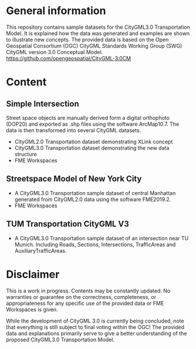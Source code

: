 # General information
This repository contains sample datasets for the CityGML3.0 Transportation Model. It is explained how the data was generated and examples are shown to illustrate new concepts. 
The provided data is based on the Open Geospatial Consortium (OGC) CityGML Standards Working Group (SWG) CityGML version 3.0 Conceptual Model. https://github.com/opengeospatial/CityGML-3.0CM

# Content
## Simple Intersection
Street space objects are manually derived form a digital orthophoto (DOP20) and exported as .shp files using the software ArcMap10.7. The data is then transformed into several CityGML datasets.
*	CityGML2.0 Transportation dataset demonstrating XLink concept
*	CityGML3.0 Transportation dataset demonstrating the new data structure 
*	FME Workspaces

## Streetspace Model of New York City
*	A CityGML3.0 Transportation sample dataset of central Manhattan generated from CityGML2.0 data using the software FME2019.2.
*	FME Workspaces

## TUM Transportation CityGML V3
*	A CityGML3.0 Transportation sample dataset of an intersection near TU Munich. Including Roads, Sections, Intersections, TrafficAreas and AuxiliaryTrafficAreas.

# Disclaimer
This is a work in progress. Contents may be constantly updated. No warranties or guarantee on the correctness, completeness, or appropriateness for any specific use of the provided data or FME Workspaces is given.

While the development of CityGML 3.0 is currently being concluded, note that everything is still subject to final voting within the OGC! The provided data and explanations primarily serve to give a better understanding of the proposed CityGML3.0 Transportation Model.
